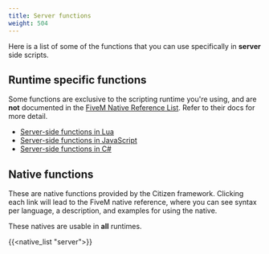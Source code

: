 ```yaml
---
title: Server functions
weight: 504
---
```


Here is a list of some of the functions that you can use specifically in **server** side scripts.

Runtime specific functions
--------------------------
Some functions are exclusive to the scripting runtime you're using, and are **not** documented
in the [FiveM Native Reference List](https://runtime.fivem.net/doc/reference.html). Refer to their docs for more detail.

- [Server-side functions in Lua](/scripting-reference/runtimes/lua/server-functions)
- [Server-side functions in JavaScript](/scripting-reference/runtimes/javascript/server-functions)
- [Server-side functions in C#](/scripting-reference/runtimes/csharp/server-functions)

Native functions
----------------
These are native functions provided by the Citizen framework. Clicking each link will lead to the FiveM native
reference, where you can see syntax per language, a description, and examples for using the native.

These natives are usable in **all** runtimes.

{{<native_list "server">}}
